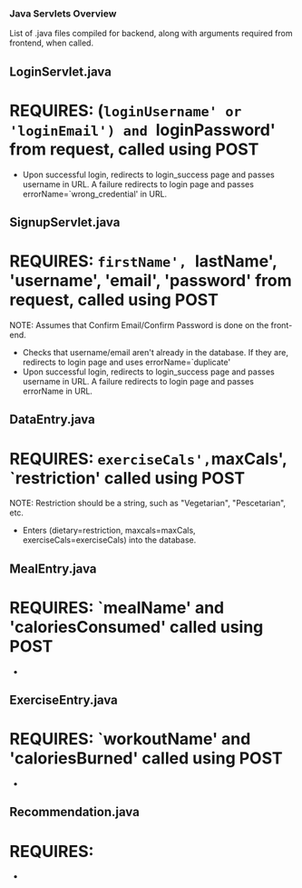 ### Java Servlets Overview
List of .java files compiled for backend, along with arguments required from frontend, when called. 

## LoginServlet.java
# REQUIRES: (`loginUsername' or 'loginEmail') and `loginPassword' from request, called using POST

- Upon successful login, redirects to login_success page and passes username in URL. A failure redirects to login page and passes errorName=`wrong_credential' in URL. 

## SignupServlet.java
# REQUIRES: `firstName', `lastName', 'username', 'email', 'password' from request, called using POST
NOTE: Assumes that Confirm Email/Confirm Password is done on the front-end. 
- Checks that username/email aren't already in the database. If they are, redirects to login page and uses errorName=`duplicate'
- Upon successful login, redirects to login_success page and passes username in URL. A failure redirects to login page and passes errorName in URL. 

## DataEntry.java
# REQUIRES: `exerciseCals',`maxCals', `restriction' called using POST
NOTE: Restriction should be a string, such as "Vegetarian", "Pescetarian", etc. 

- Enters (dietary=restriction, maxcals=maxCals, exerciseCals=exerciseCals) into the database. 

## MealEntry.java
# REQUIRES: `mealName' and 'caloriesConsumed' called using POST
- 

## ExerciseEntry.java
# REQUIRES: `workoutName' and 'caloriesBurned' called using POST
- 

## Recommendation.java
# REQUIRES: 
- 
